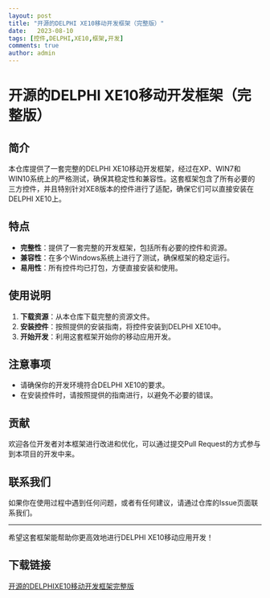 ```yaml
---
layout: post
title: "开源的DELPHI XE10移动开发框架（完整版）"
date:   2023-08-10
tags: [控件,DELPHI,XE10,框架,开发]
comments: true
author: admin
---
```

# 开源的DELPHI XE10移动开发框架（完整版）

## 简介
本仓库提供了一套完整的DELPHI XE10移动开发框架，经过在XP、WIN7和WIN10系统上的严格测试，确保其稳定性和兼容性。这套框架包含了所有必要的三方控件，并且特别针对XE8版本的控件进行了适配，确保它们可以直接安装在DELPHI XE10上。

## 特点
- **完整性**：提供了一套完整的开发框架，包括所有必要的控件和资源。
- **兼容性**：在多个Windows系统上进行了测试，确保框架的稳定运行。
- **易用性**：所有控件均已打包，方便直接安装和使用。

## 使用说明
1. **下载资源**：从本仓库下载完整的资源文件。
2. **安装控件**：按照提供的安装指南，将控件安装到DELPHI XE10中。
3. **开始开发**：利用这套框架开始你的移动应用开发。

## 注意事项
- 请确保你的开发环境符合DELPHI XE10的要求。
- 在安装控件时，请按照提供的指南进行，以避免不必要的错误。

## 贡献
欢迎各位开发者对本框架进行改进和优化，可以通过提交Pull Request的方式参与到本项目的开发中来。

## 联系我们
如果你在使用过程中遇到任何问题，或者有任何建议，请通过仓库的Issue页面联系我们。

---

希望这套框架能帮助你更高效地进行DELPHI XE10移动应用开发！

## 下载链接

[开源的DELPHIXE10移动开发框架完整版](https://pan.quark.cn/s/fc7422a4f0da)